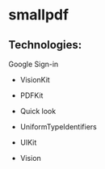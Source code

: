 # smallpdf

## Technologies:

Google Sign-in

- VisionKit

- PDFKit

- Quick look

- UniformTypeIdentifiers

- UIKit

- Vision



